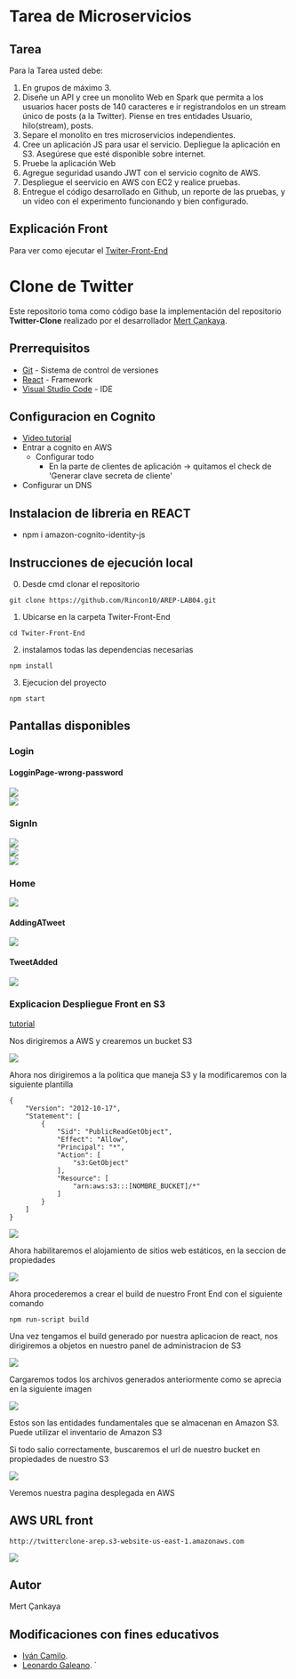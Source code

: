 # Tarea de Microservicios
## Tarea

Para la Tarea usted debe:

1. En grupos de máximo 3.
2. Diseñe un API y cree un monolito  Web en Spark que permita a los usuarios hacer posts de 140 caracteres e ir registrandolos en un stream único de posts (a la Twitter). Piense en tres entidades Usuario, hilo(stream), posts.
3. Separe el monolito en tres microservicios independientes.
4. Cree un aplicación JS para usar el servicio. Depliegue la aplicación en S3. Asegúrese que esté disponible sobre internet.
5. Pruebe la aplicación Web
6. Agregue seguridad usando JWT con el servicio cognito de AWS.
7. Despliegue el seervicio en AWS con EC2 y realice pruebas.
8. Entregue el código desarrollado en Github, un reporte de las pruebas, y un video con el experimento funcionando y bien configurado.



## Explicación Front

Para ver como ejecutar el [Twiter-Front-End](https://github.com/Ersocaut/AREP-Lab04/tree/master/Twiter-Front-End)

# Clone de Twitter

Este repositorio toma como código base la implementación del repositorio <b>Twitter-Clone</b> realizado por el desarrollador [Mert Çankaya](https://github.com/MertCankaya/Twitter-Clone).

## **Prerrequisitos**

-   [Git](https://git-scm.com/downloads) - Sistema de control de versiones
-   [React](https://es.reactjs.org/) - Framework
-   [Visual Studio Code](https://code.visualstudio.com/download) - IDE

## Configuracion en Cognito

-   [Video tutorial](https://www.youtube.com/watch?v=8WZmIdXZe3Q&list=PLDckhLrNepPR8y-9mDXsLutiwsLhreOk1)
-   Entrar a cognito en AWS
    -   Configurar todo
        -   En la parte de clientes de aplicación -> quitamos el check de 'Generar clave secreta de cliente'
-   Configurar un DNS

## Instalacion de libreria en REACT

-   npm i amazon-cognito-identity-js

## **Instrucciones de ejecución local**

0. Desde cmd clonar el repositorio

```git
git clone https://github.com/Rincon10/AREP-LAB04.git
```

1. Ubicarse en la carpeta Twiter-Front-End

```
cd Twiter-Front-End
```

2. instalamos todas las dependencias necesarias

```
npm install
```

3. Ejecucion del proyecto

```
npm start
```

## Pantallas disponibles

### Login

#### LogginPage-wrong-password

<img src="../Resources/04-LogginPage.png"  />
<br />
<img src="../Resources/04-LogginPage-wrong-password.png"  />

### SignIn

<img src="../Resources/04-SignUpPage-0.png"  />
<br />
<img src="../Resources/04-SignUpPage-1.png"  />
<br />
<img src="../Resources/04-SignUpPage-2.png"  />

### Home

<img src="../Resources/05-HomePage-0.png"  />

#### AddingATweet

<img src="../Resources/06-AddingATweet.png"  />

#### TweetAdded

<img src="../Resources/07-TweetAdded.png"  />

### Explicacion Despliegue Front en S3

[tutorial](https://www.youtube.com/watch?v=s0ZGeSVconI)

Nos dirigiremos a AWS y crearemos un bucket S3

<img src="../Resources/08-CreacionBucket.png" />

Ahora nos dirigiremos a la politica que maneja S3 y la modificaremos con la siguiente plantilla

```
{
    "Version": "2012-10-17",
    "Statement": [
        {
            "Sid": "PublicReadGetObject",
            "Effect": "Allow",
            "Principal": "*",
            "Action": [
                "s3:GetObject"
            ],
            "Resource": [
                "arn:aws:s3:::[NOMBRE_BUCKET]/*"
            ]
        }
    ]
}
```

<img src="../Resources/10-PoliticaS3.png" />

Ahora habilitaremos el alojamiento de sitios web estáticos, en la seccion de propiedades

<img src="../Resources/10-PoliticaS3-1.png" />

Ahora procederemos a crear el build de nuestro Front End con el siguiente comando

```
npm run-script build
```

Una vez tengamos el build generado por nuestra aplicacion de react, nos dirigiremos a objetos en nuestro panel de administracion de S3

<img src="../Resources/10-PoliticaS3-2.png" />

Cargaremos todos los archivos generados anteriormente como se aprecia en la siguiente imagen

<img src="../Resources/10-PoliticaS3-3.png" />

Estos son las entidades fundamentales que se almacenan en Amazon S3. Puede utilizar el inventario de Amazon S3

Si todo salio correctamente, buscaremos el url de nuestro bucket en propiedades de nuestro S3

<img src="../Resources/11-FrontDesplegado.png" />

Veremos nuestra pagina desplegada en AWS

## AWS URL front

```
http://twitterclone-arep.s3-website-us-east-1.amazonaws.com
```
<img src="../Resources/11-FrontDesplegado-2.png" />

## Autor

Mert Çankaya

## Modificaciones con fines educativos

-   [Iván Camilo](https://github.com/Rincon10).
-   [Leonardo Galeano](https://github.com/Ersocaut).
    `



